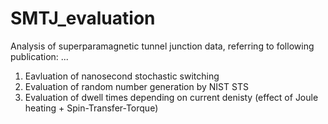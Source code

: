 # SMTJ_evaluation
Analysis of superparamagnetic tunnel junction data, referring to following publication: ...


1. Eavluation of nanosecond stochastic switching
2. Evaluation of random number generation by NIST STS
3. Evaluation of dwell times depending on current denisty (effect of Joule heating + Spin-Transfer-Torque)
